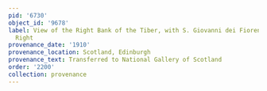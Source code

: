```yaml
---
pid: '6730'
object_id: '9678'
label: View of the Right Bank of the Tiber, with S. Giovanni dei Fiorentini on the
  Right
provenance_date: '1910'
provenance_location: Scotland, Edinburgh
provenance_text: Transferred to National Gallery of Scotland
order: '2200'
collection: provenance
---
```

